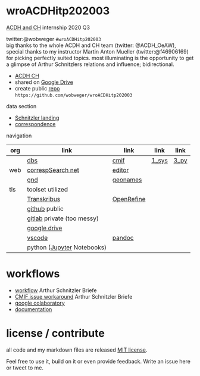 # wroACDHitp202003

[ACDH and CH](https://www.oeaw.ac.at/acdh/) internship 2020 Q3

twitter:@wobweger `#wroACDHitp202003`  
big thanks to the whole ACDH and CH team (twitter: @ACDH_OeAW),  
special thanks to my instructor Martin Anton Mueller (twitter:@f46906169) for picking perfectly suited topics.
most illuminating is the opportunity to get a glimpse of
Arthur Schnitzlers relations and influence; bidirectional.

+ [ACDH CH](https://www.oeaw.ac.at/acdh/)
+ shared on [Google Drive](https://drive.google.com/drive/folders/1qOIcFVc9RVIO3tkh3m2P_z7vdrsKHNTU?usp=sharing)
+ create public [repo](https://github.com/wobweger/wroACDHitp202003.git)  
  `https://github.com/wobweger/wroACDHitp202003`

data section

+ [Schnitzler landing](https://schnitzler.acdh.oeaw.ac.at/)
+ [correspondence](https://schnitzler-briefe.acdh.oeaw.ac.at/pages/index.html)

navigation

|org|link|link|link|link|
|---|---|---|---|---|
||[dbs](./D_dbs/README.md)|[cmif](./D_dbs/cmif/README.md)|[1_sys](./D_dbs/1_sys/README.md)|[3_py](./D_dbs/3_py/README.md)|
|web|[correspSearch net](https://correspsearch.net/)|[editor](https://correspsearch.net/creator/index.xql?l=en)|
||[gnd](https://d-nb.info/gnd/118609807)|[geonames](https://www.geonames.org/2761333)|
|tls| toolset utilized|
|   | [Transkribus](https://transkribus.eu/Transkribus/#)| [OpenRefine](https://openrefine.org/)|
|   |[github](https://github.com/wobweger/wroACDHitp202003) public|
|   |[gitlab](https://gitlab.com/wobweger/wroacdhitp20203) private (too messy)|
|   | [google drive](https://drive.google.com/drive/folders/1qOIcFVc9RVIO3tkh3m2P_z7vdrsKHNTU)|
|   | [vscode](https://code.visualstudio.com/)| [pandoc](https://pandoc.org/)
|   | python ([Jupyter](https://jupyter.org/) Notebooks)

# workflows

+ [workflow](wrkFlwArthurSchnitzlerBriefe.md) Arthur Schnitzler Briefe
+ [CMIF issue workaround](wrkFlw_CMIF_uncertainDates.md) Arthur Schnitzler Briefe
+ [google colaboratory](wrkFlw_GoogleCoLab.md)
+ [documentation](wrkFlw_Doc.md)

# license / contribute

all code and my markdown files are released
[MIT license](LICENSE).

Feel free to use it, build on it or even provide feedback.
Write an issue here or tweet to me.

